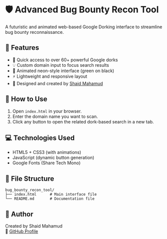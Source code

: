 # 🛡️ Advanced Bug Bounty Recon Tool

A futuristic and animated web-based Google Dorking interface to streamline bug bounty reconnaissance.

## 🚀 Features

- 🔎 Quick access to over 60+ powerful Google dorks
- 💡 Custom domain input to focus search results
- 🎨 Animated neon-style interface (green on black)
- ⚡ Lightweight and responsive layout
- 🧠 Designed and created by [Shaid Mahamud](https://github.com/shaid69)

## 🧰 How to Use

1. Open `index.html` in your browser.
2. Enter the domain name you want to scan.
3. Click any button to open the related dork-based search in a new tab.

## 💻 Technologies Used

- HTML5 + CSS3 (with animations)
- JavaScript (dynamic button generation)
- Google Fonts (Share Tech Mono)

## 📂 File Structure

```
bug_bounty_recon_tool/
├── index.html      # Main interface file
└── README.md       # Documentation file
```

## 🔗 Author

Created by Shaid Mahamud  
🔗 [GitHub Profile](https://github.com/shaid69)
